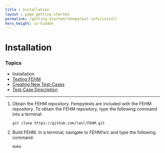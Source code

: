 ```yaml
---
title : Installation
layout : page_getting-started
permalink: /getting-started/fehmpytest-info/install
hero_height: is-hidden
---
```


# Installation


### Topics

* Installation
* [Testing FEHM](../testing)
* [Creating New Test-Cases](../newtest)
* [Test-Case Description](../testdesc)

---

1. Obtain the FEHM repository. Fempytests are included with the FEHM repository. 
   To obtain the FEHM repository, type the following command into a terminal:
    
   ``git clone https://github.com/lanl/FEHM.git``
    
2. Build FEHM. In a terminal, navigate to *FEHM/src* and type the
   following command:
       
   ``
   make
   ``